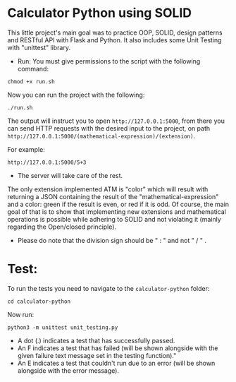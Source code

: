 # Calculator Python using SOLID

This little project's main goal was to practice OOP, SOLID, design patterns and RESTful API with Flask and Python. It also includes some Unit Testing with "unittest" library.

- Run:
  You must give permissions to the script with the following command:

```
chmod +x run.sh
```

Now you can run the project with the following:

```
./run.sh
```

The output will instruct you to open `http://127.0.0.1:5000`, from there you can send HTTP requests with the desired input to the project, on path `http://127.0.0.1:5000/(mathematical-expression)/(extension)`.

For example:

```
http://127.0.0.1:5000/5+3
```

- The server will take care of the rest.

The only extension implemented ATM is "color" which will result with returning a JSON containing the result of the "mathematical-expression" and a color: green if the result is even, or red if it is odd. Of course, the main goal of that is to show that implementing new extensions and mathematical operations is possible while adhering to SOLID and not violating it (mainly regarding the Open/closed principle).

- Please do note that the division sign should be " : " and not " / " .

# Test:

To run the tests you need to navigate to the `calculator-python` folder:

```
cd calculator-python
```

Now run:

```
python3 -m unittest unit_testing.py
```

- A dot (.) indicates a test that has successfully passed.
- An F indicates a test that has failed (will be shown alongside with the given failure text message set in the testing function)."
- An E indicates a test that couldn't run due to an error (will be shown alongside with the error message).
